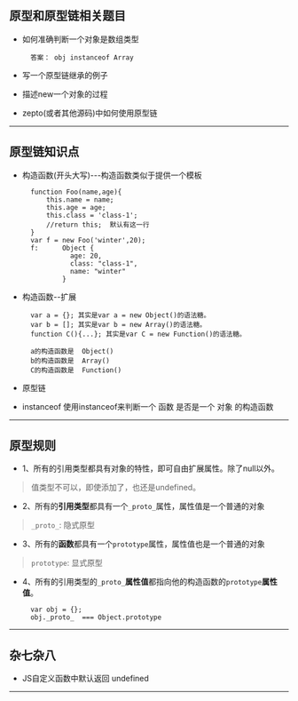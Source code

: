 ## 原型和原型链相关题目

- 如何准确判断一个对象是数组类型

        答案： obj instanceof Array
        
- 写一个原型链继承的例子
- 描述new一个对象的过程
- zepto(或者其他源码)中如何使用原型链

- - -
## 原型链知识点
- 构造函数(开头大写)---构造函数类似于提供一个模板

        function Foo(name,age){
            this.name = name;
            this.age = age;
            this.class = 'class-1';
            //return this;  默认有这一行
        }
        var f = new Foo('winter',20); 
        f:      Object {
                  age: 20,
                  class: "class-1",
                  name: "winter"
                }

- 构造函数--扩展

        var a = {}; 其实是var a = new Object()的语法糖。
        var b = []; 其实是var b = new Array()的语法糖。
        function C(){...}; 其实是var C = new Function()的语法糖。
        
        a的构造函数是  Object()
        b的构造函数是  Array()
        C的构造函数是  Function()
        
- 原型链


- instanceof
使用instanceof来判断一个 函数 是否是一个 对象 的构造函数

- - -
## 原型规则
- 1、所有的引用类型都具有对象的特性，即可自由扩展属性。除了null以外。
> 值类型不可以，即使添加了，也还是undefined。

- 2、所有的**引用类型**都具有一个`_proto_`属性，属性值是一个普通的对象
> `_proto_`: 隐式原型

- 3、所有的**函数**都具有一个`prototype`属性，属性值也是一个普通的对象
> `prototype`: 显式原型

- 4、所有的引用类型的`_proto_`**属性值**都指向他的构造函数的`prototype`**属性值**。

        var obj = {};
        obj._proto_  === Object.prototype
        
- - -
## 杂七杂八
- JS自定义函数中默认返回 undefined

- - -








